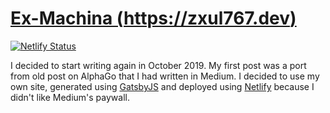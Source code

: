 # [Ex-Machina (https://zxul767.dev)](https://zxul767.dev)

[![Netlify Status](https://api.netlify.com/api/v1/badges/91c22da8-cb55-4cdf-a07e-be360abe128b/deploy-status)](https://app.netlify.com/sites/zxul767/deploys)

I decided to start writing again in October 2019. My first post was a port from old post on AlphaGo that I had written in Medium. I decided to use my own site, generated using [GatsbyJS](https://www.gatsbyjs.org) and deployed using [Netlify](https://www.netlify.com/) because I didn't like Medium's paywall.
